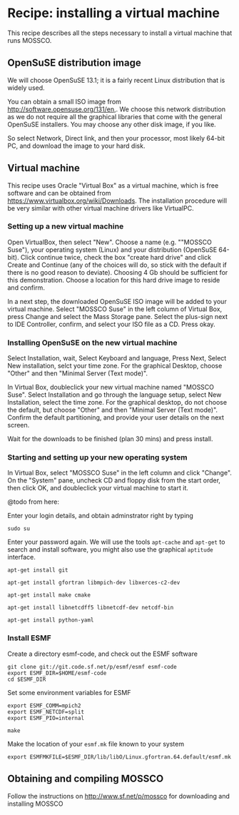 <!--
SPDX-FileCopyrightText 2021-2022 Helmholtz-Zentrum Hereon
SPDX-FileCopyrightText 2013-2021 Helmholtz-Zentrum Geesthacht
SPDX-License-Identifier: CC0-1.0
SPDX-FileContributor Carsten Lemmen <carsten.lemmen@hereon.de
-->

# Recipe: installing a virtual machine

This recipe describes all the steps necessary to install a virtual machine that runs MOSSCO.  

## OpenSuSE distribution image

We will choose OpenSuSE 13.1; it is a fairly recent Linux distribution that is widely used.

You can obtain a small ISO image from <http://software.opensuse.org/131/en,>.  We choose this network distribution as we do not require all the graphical libraries that come with the general OpenSuSE installers.  You may choose any other disk image, if you like. 

So select Network, Direct link, and then your processor,  most likely 64-bit PC, and download the image to your hard disk. 



## Virtual machine

This recipe uses Oracle "Virtual Box" as a virtual machine, which is free software and can be obtained from <https://www.virtualbox.org/wiki/Downloads>.  The installation procedure will be very similar with other virtual machine drivers like VirtualPC.

 

### Setting up a new virtual machine


Open VirtualBox, then select "New".  Choose a name (e.g. ""MOSSCO Suse"), your operating system (Linux) and your distribution (OpenSuSE 64-bit). Click continue twice, check the box "create hard drive" and click Create and Continue (any of the choices will do, so stick with the default if there is no good reason to deviate). Choosing 4 Gb should be sufficient for this demonstration. Choose a location for this hard drive image to reside and confirm.

In a next step, the downloaded OpenSuSE ISO image will be added to your virtual machine. Select "MOSSCO Suse" in the left column of Virtual Box, press Change and select the Mass Storage pane. Select the plus-sign next to IDE Controller, confirm, and select your  ISO file as a CD. Press okay.

### Installing OpenSuSE on the new virtual machine

Select Installation, wait, 
Select Keyboard and language, Press Next, Select New installation, selct your time zone.  For the graphical Desktop, choose "Other" and then "Minimal Server (Text mode)".  


In Virtual Box, doubleclick your new virtual machine named "MOSSCO Suse".  Select Installation and go through the language setup, select New Installation, select the time zone. For the graphical desktop,  do not choose the default, but choose "Other" and then "Minimal Server (Text mode)". Confirm the default partitioning, and provide your user details on the next screen.  

Wait for the downloads to be finished (plan 30 mins) and press install. 

### Starting and setting up your new operating system

In Virtual Box, select "MOSSCO Suse" in the left column and click "Change".  On the "System" pane, uncheck CD and floppy disk from the start order, then click OK, and doubleclick your virtual machine to start it. 

@todo from here:

Enter your login details, and obtain adminstrator right by typing

	sudo su
	
Enter your password again.  We will use the tools `apt-cache` and `apt-get` to search and install software, you might also use the graphical `aptitude` interface.

	apt-get install git

	apt-get install gfortran libmpich-dev libxerces-c2-dev 
	
	apt-get install make cmake
	
	apt-get install libnetcdff5 libnetcdf-dev netcdf-bin
	
	apt-get install python-yaml
	
### Install ESMF

Create a directory esmf-code, and check out the ESMF software

    git clone git://git.code.sf.net/p/esmf/esmf esmf-code
	export ESMF_DIR=$HOME/esmf-code	
	cd $ESMF_DIR
	
	
Set some environment variables for ESMF

	export ESMF_COMM=mpich2
	export ESMF_NETCDF=split	
	export ESMF_PIO=internal
	
	make
	
Make the location of your `esmf.mk` file known to your system
	
	export ESMFMKFILE=$ESMF_DIR/lib/libO/Linux.gfortran.64.default/esmf.mk
	
## Obtaining and compiling MOSSCO

Follow the instructions on <http://www.sf.net/p/mossco> for downloading and installing MOSSCO

